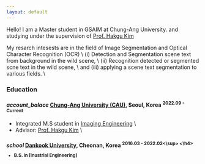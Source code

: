 ```yaml
---
layout: default
---
```


Hello!
I am a Master student in GSAIM at Chung-Ang University. and studying under the supervision of 
[Prof. Hakgu Kim](https://www.irislab.cau.ac.kr/)

My resarch intesests are in the field of Image Segmentation and Optical Character Recognition (OCR) \\
(i) Detection and Segmentation scene text from background in the wild scene, \\
(ii) Recognition detected or segmented scne text in the wild scene, \\
and (iii) applying a scene text segmentation to various fields. \\


### Education

<h4 class="education">
  <i class="material-icons md-18">account_balace</i>
  <a href="https://www.cau.ac.kr/index.do">Chung-Ang University (CAU)</a>, Seoul, Korea
  <sup>2022.09 - Current</sup>
 </h4>
 
 - Integrated M.S student in [Imaging Engineering] \\ 
 - Advisor: [Prof. Hakgu Kim](https://www.irislab.cau.ac.kr/) \\
 
 [Imaging Engineering]: "https://gsaim.cau.ac.kr/ 
 
 <h4 class="education">
  <i class="material-icons md-18">school</i>
  <a href="https://www.dankook.ac.kr/web/kor">Dankook University</a>, Cheonan, Korea
  <sup>2016.03 - 2022.02<\sup>
 <\h4>
   
 - B.S. in [Inustrial Engineering]
   
 [Industrial Engineering]: https://cms.dankook.ac.kr/web/ind

```

